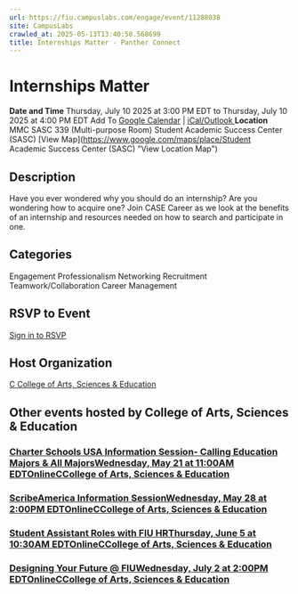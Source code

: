 ```yaml
---
url: https://fiu.campuslabs.com/engage/event/11288038
site: CampusLabs
crawled_at: 2025-05-13T13:40:58.568699
title: Internships Matter - Panther Connect
---
```


# Internships Matter
**Date and Time**
Thursday, July 10 2025 at 3:00 PM EDT  to 
Thursday, July 10 2025 at 4:00 PM EDT
Add To [Google Calendar](https://fiu.campuslabs.com/engage/event/11288038/googlepublish) | [iCal/Outlook ](https://fiu.campuslabs.com/engage/event/11288038.ics)
**Location**
MMC SASC 339 (Multi-purpose Room)
Student Academic Success Center (SASC)
[View Map](https://www.google.com/maps/place/Student Academic Success Center \(SASC\) "View Location Map")
## Description
Have you ever wondered why you should do an internship? Are you wondering how to acquire one?
Join CASE Career as we look at the benefits of an internship and resources needed on how to search and participate in one. 
## Categories
Engagement
Professionalism
Networking
Recruitment
Teamwork/Collaboration
Career Management
## RSVP to Event
[Sign in to RSVP](https://fiu.campuslabs.com/engage/account/login?returnUrl=/engage/event/11288038)
## Host Organization
[C College of Arts, Sciences & Education ](https://fiu.campuslabs.com/engage/organization/case)
## Other events hosted by College of Arts, Sciences & Education
### [Charter Schools USA Information Session- Calling Education Majors & All MajorsWednesday, May 21 at 11:00AM EDTOnlineCCollege of Arts, Sciences & Education](https://fiu.campuslabs.com/engage/event/11259574)
### [ScribeAmerica Information SessionWednesday, May 28 at 2:00PM EDTOnlineCCollege of Arts, Sciences & Education](https://fiu.campuslabs.com/engage/event/11282780)
### [Student Assistant Roles with FIU HRThursday, June 5 at 10:30AM EDTOnlineCCollege of Arts, Sciences & Education](https://fiu.campuslabs.com/engage/event/11263458)
### [Designing Your Future @ FIUWednesday, July 2 at 2:00PM EDTOnlineCCollege of Arts, Sciences & Education](https://fiu.campuslabs.com/engage/event/11259685)
